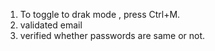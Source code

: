 1. To toggle to drak mode , press Ctrl+M.
2. validated email
3. verified whether passwords are same or not.

